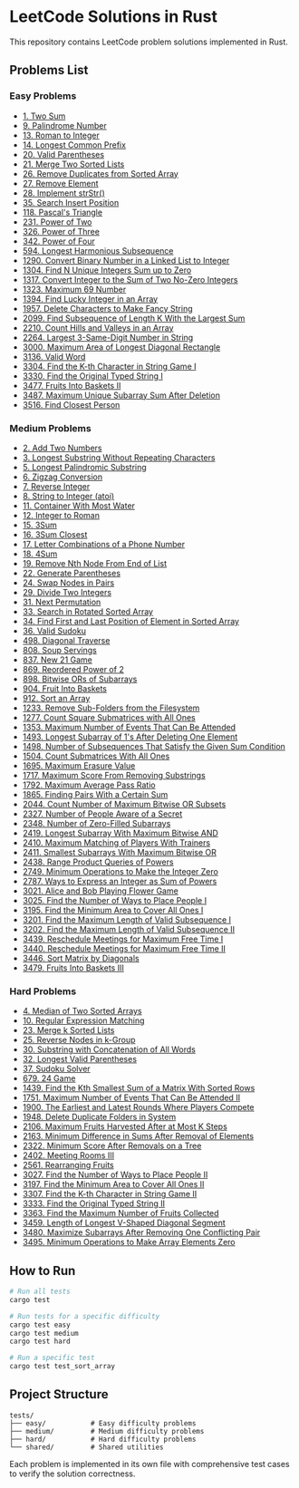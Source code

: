 # LeetCode Solutions in Rust

This repository contains LeetCode problem solutions implemented in Rust.

## Problems List

### Easy Problems

- [1. Two Sum](https://leetcode.com/problems/two-sum/)
- [9. Palindrome Number](https://leetcode.com/problems/palindrome-number/)
- [13. Roman to Integer](https://leetcode.com/problems/roman-to-integer/)
- [14. Longest Common Prefix](https://leetcode.com/problems/longest-common-prefix/)
- [20. Valid Parentheses](https://leetcode.com/problems/valid-parentheses/)
- [21. Merge Two Sorted Lists](https://leetcode.com/problems/merge-two-sorted-lists/)
- [26. Remove Duplicates from Sorted Array](https://leetcode.com/problems/remove-duplicates-from-sorted-array/)
- [27. Remove Element](https://leetcode.com/problems/remove-element/)
- [28. Implement strStr()](https://leetcode.com/problems/implement-strstr/)
- [35. Search Insert Position](https://leetcode.com/problems/search-insert-position/)
- [118. Pascal's Triangle](https://leetcode.com/problems/pascals-triangle/)
- [231. Power of Two](https://leetcode.com/problems/power-of-two/)
- [326. Power of Three](https://leetcode.com/problems/power-of-three/)
- [342. Power of Four](https://leetcode.com/problems/power-of-four/)
- [594. Longest Harmonious Subsequence](https://leetcode.com/problems/longest-harmonious-subsequence/)
- [1290. Convert Binary Number in a Linked List to Integer](https://leetcode.com/problems/convert-binary-number-in-a-linked-list-to-integer/)
- [1304. Find N Unique Integers Sum up to Zero](https://leetcode.com/problems/find-n-unique-integers-sum-up-to-zero/)
- [1317. Convert Integer to the Sum of Two No-Zero Integers](https://leetcode.com/problems/convert-integer-to-the-sum-of-two-no-zero-integers/)
- [1323. Maximum 69 Number](https://leetcode.com/problems/maximum-69-number/)
- [1394. Find Lucky Integer in an Array](https://leetcode.com/problems/find-lucky-integer-in-an-array/)
- [1957. Delete Characters to Make Fancy String](https://leetcode.com/problems/delete-characters-to-make-fancy-string/)
- [2099. Find Subsequence of Length K With the Largest Sum](https://leetcode.com/problems/find-subsequence-of-length-k-with-the-largest-sum/)
- [2210. Count Hills and Valleys in an Array](https://leetcode.com/problems/count-hills-and-valleys-in-an-array/)
- [2264. Largest 3-Same-Digit Number in String](https://leetcode.com/problems/largest-3-same-digit-number-in-string/)
- [3000. Maximum Area of Longest Diagonal Rectangle](https://leetcode.com/problems/maximum-area-of-longest-diagonal-rectangle/)
- [3136. Valid Word](https://leetcode.com/problems/valid-word/)
- [3304. Find the K-th Character in String Game I](https://leetcode.com/problems/find-the-k-th-character-in-string-game-i/)
- [3330. Find the Original Typed String I](https://leetcode.com/problems/find-the-original-typed-string-i/)
- [3477. Fruits Into Baskets II](https://leetcode.com/problems/fruits-into-baskets-ii/)
- [3487. Maximum Unique Subarray Sum After Deletion](https://leetcode.com/problems/maximum-unique-subarray-sum-after-deletion/)
- [3516. Find Closest Person](https://leetcode.com/problems/find-closest-person/)

### Medium Problems

- [2. Add Two Numbers](https://leetcode.com/problems/add-two-numbers/)
- [3. Longest Substring Without Repeating Characters](https://leetcode.com/problems/longest-substring-without-repeating-characters/)
- [5. Longest Palindromic Substring](https://leetcode.com/problems/longest-palindromic-substring/)
- [6. Zigzag Conversion](https://leetcode.com/problems/zigzag-conversion/)
- [7. Reverse Integer](https://leetcode.com/problems/reverse-integer/)
- [8. String to Integer (atoi)](https://leetcode.com/problems/string-to-integer-atoi/)
- [11. Container With Most Water](https://leetcode.com/problems/container-with-most-water/)
- [12. Integer to Roman](https://leetcode.com/problems/integer-to-roman/)
- [15. 3Sum](https://leetcode.com/problems/3sum/)
- [16. 3Sum Closest](https://leetcode.com/problems/3sum-closest/)
- [17. Letter Combinations of a Phone Number](https://leetcode.com/problems/letter-combinations-of-a-phone-number/)
- [18. 4Sum](https://leetcode.com/problems/4sum/)
- [19. Remove Nth Node From End of List](https://leetcode.com/problems/remove-nth-node-from-end-of-list/)
- [22. Generate Parentheses](https://leetcode.com/problems/generate-parentheses/)
- [24. Swap Nodes in Pairs](https://leetcode.com/problems/swap-nodes-in-pairs/)
- [29. Divide Two Integers](https://leetcode.com/problems/divide-two-integers/)
- [31. Next Permutation](https://leetcode.com/problems/next-permutation/)
- [33. Search in Rotated Sorted Array](https://leetcode.com/problems/search-in-rotated-sorted-array/)
- [34. Find First and Last Position of Element in Sorted Array](https://leetcode.com/problems/find-first-and-last-position-of-element-in-sorted-array/)
- [36. Valid Sudoku](https://leetcode.com/problems/valid-sudoku/)
- [498. Diagonal Traverse](https://leetcode.com/problems/diagonal-traverse/)
- [808. Soup Servings](https://leetcode.com/problems/soup-servings/)
- [837. New 21 Game](https://leetcode.com/problems/new-21-game/)
- [869. Reordered Power of 2](https://leetcode.com/problems/reordered-power-of-2/)
- [898. Bitwise ORs of Subarrays](https://leetcode.com/problems/bitwise-ors-of-subarrays/)
- [904. Fruit Into Baskets](https://leetcode.com/problems/fruit-into-baskets/)
- [912. Sort an Array](https://leetcode.com/problems/sort-an-array/)
- [1233. Remove Sub-Folders from the Filesystem](https://leetcode.com/problems/remove-sub-folders-from-the-filesystem/)
- [1277. Count Square Submatrices with All Ones](https://leetcode.com/problems/count-square-submatrices-with-all-ones/)
- [1353. Maximum Number of Events That Can Be Attended](https://leetcode.com/problems/maximum-number-of-events-that-can-be-attended/)
- [1493. Longest Subarray of 1's After Deleting One Element](https://leetcode.com/problems/longest-subarray-of-1s-after-deleting-one-element/)
- [1498. Number of Subsequences That Satisfy the Given Sum Condition](https://leetcode.com/problems/number-of-subsequences-that-satisfy-the-given-sum-condition/)
- [1504. Count Submatrices With All Ones](https://leetcode.com/problems/count-submatrices-with-all-ones/)
- [1695. Maximum Erasure Value](https://leetcode.com/problems/maximum-erasure-value/)
- [1717. Maximum Score From Removing Substrings](https://leetcode.com/problems/maximum-score-from-removing-substrings/)
- [1792. Maximum Average Pass Ratio](https://leetcode.com/problems/maximum-average-pass-ratio/)
- [1865. Finding Pairs With a Certain Sum](https://leetcode.com/problems/finding-pairs-with-a-certain-sum/)
- [2044. Count Number of Maximum Bitwise OR Subsets](https://leetcode.com/problems/count-number-of-maximum-bitwise-or-subsets/)
- [2327. Number of People Aware of a Secret](https://leetcode.com/problems/number-of-people-aware-of-a-secret/)
- [2348. Number of Zero-Filled Subarrays](https://leetcode.com/problems/number-of-zero-filled-subarrays/)
- [2419. Longest Subarray With Maximum Bitwise AND](https://leetcode.com/problems/longest-subarray-with-maximum-bitwise-and/)
- [2410. Maximum Matching of Players With Trainers](https://leetcode.com/problems/maximum-matching-of-players-with-trainers/)
- [2411. Smallest Subarrays With Maximum Bitwise OR](https://leetcode.com/problems/smallest-subarrays-with-maximum-bitwise-or/)
- [2438. Range Product Queries of Powers](https://leetcode.com/problems/range-product-queries-of-powers/)
- [2749. Minimum Operations to Make the Integer Zero](https://leetcode.com/problems/minimum-operations-to-make-the-integer-zero/)
- [2787. Ways to Express an Integer as Sum of Powers](https://leetcode.com/problems/ways-to-express-an-integer-as-sum-of-powers/)
- [3021. Alice and Bob Playing Flower Game](https://leetcode.com/problems/alice-and-bob-playing-flower-game/)
- [3025. Find the Number of Ways to Place People I](https://leetcode.com/problems/find-the-number-of-ways-to-place-people-i/)
- [3195. Find the Minimum Area to Cover All Ones I](https://leetcode.com/problems/find-the-minimum-area-to-cover-all-ones-i/)
- [3201. Find the Maximum Length of Valid Subsequence I](https://leetcode.com/problems/find-the-maximum-length-of-valid-subsequence-i/)
- [3202. Find the Maximum Length of Valid Subsequence II](https://leetcode.com/problems/find-the-maximum-length-of-valid-subsequence-ii/)
- [3439. Reschedule Meetings for Maximum Free Time I](https://leetcode.com/problems/reschedule-meetings-for-maximum-free-time-i/)
- [3440. Reschedule Meetings for Maximum Free Time II](https://leetcode.com/problems/reschedule-meetings-for-maximum-free-time-ii/)
- [3446. Sort Matrix by Diagonals](https://leetcode.com/problems/sort-matrix-by-diagonals/)
- [3479. Fruits Into Baskets III](https://leetcode.com/problems/fruits-into-baskets-iii/)

### Hard Problems

- [4. Median of Two Sorted Arrays](https://leetcode.com/problems/median-of-two-sorted-arrays/)
- [10. Regular Expression Matching](https://leetcode.com/problems/regular-expression-matching/)
- [23. Merge k Sorted Lists](https://leetcode.com/problems/merge-k-sorted-lists/)
- [25. Reverse Nodes in k-Group](https://leetcode.com/problems/reverse-nodes-in-k-group/)
- [30. Substring with Concatenation of All Words](https://leetcode.com/problems/substring-with-concatenation-of-all-words/)
- [32. Longest Valid Parentheses](https://leetcode.com/problems/longest-valid-parentheses/)
- [37. Sudoku Solver](https://leetcode.com/problems/sudoku-solver/)
- [679. 24 Game](https://leetcode.com/problems/24-game/)
- [1439. Find the Kth Smallest Sum of a Matrix With Sorted Rows](https://leetcode.com/problems/find-the-kth-smallest-sum-of-a-matrix-with-sorted-rows/)
- [1751. Maximum Number of Events That Can Be Attended II](https://leetcode.com/problems/maximum-number-of-events-that-can-be-attended-ii/)
- [1900. The Earliest and Latest Rounds Where Players Compete](https://leetcode.com/problems/the-earliest-and-latest-rounds-where-players-compete/)
- [1948. Delete Duplicate Folders in System](https://leetcode.com/problems/delete-duplicate-folders-in-system/)
- [2106. Maximum Fruits Harvested After at Most K Steps](https://leetcode.com/problems/maximum-fruits-harvested-after-at-most-k-steps/)
- [2163. Minimum Difference in Sums After Removal of Elements](https://leetcode.com/problems/minimum-difference-in-sums-after-removal-of-elements/)
- [2322. Minimum Score After Removals on a Tree](https://leetcode.com/problems/minimum-score-after-removals-on-a-tree/)
- [2402. Meeting Rooms III](https://leetcode.com/problems/meeting-rooms-iii/)
- [2561. Rearranging Fruits](https://leetcode.com/problems/rearranging-fruits/)
- [3027. Find the Number of Ways to Place People II](https://leetcode.com/problems/find-the-number-of-ways-to-place-people-ii/)
- [3197. Find the Minimum Area to Cover All Ones II](https://leetcode.com/problems/find-the-minimum-area-to-cover-all-ones-ii/)
- [3307. Find the K-th Character in String Game II](https://leetcode.com/problems/find-the-k-th-character-in-string-game-ii/)
- [3333. Find the Original Typed String II](https://leetcode.com/problems/find-the-original-typed-string-ii/)
- [3363. Find the Maximum Number of Fruits Collected](https://leetcode.com/problems/find-the-maximum-number-of-fruits-collected/)
- [3459. Length of Longest V-Shaped Diagonal Segment](https://leetcode.com/problems/length-of-longest-v-shaped-diagonal-segment/)
- [3480. Maximize Subarrays After Removing One Conflicting Pair](https://leetcode.com/problems/maximize-subarrays-after-removing-one-conflicting-pair/)
- [3495. Minimum Operations to Make Array Elements Zero](https://leetcode.com/problems/minimum-operations-to-make-array-elements-zero/)

## How to Run

```bash
# Run all tests
cargo test

# Run tests for a specific difficulty
cargo test easy
cargo test medium
cargo test hard

# Run a specific test
cargo test test_sort_array
```

## Project Structure

```
tests/
├── easy/           # Easy difficulty problems
├── medium/         # Medium difficulty problems
├── hard/           # Hard difficulty problems
└── shared/         # Shared utilities
```

Each problem is implemented in its own file with comprehensive test cases to verify the solution correctness.
